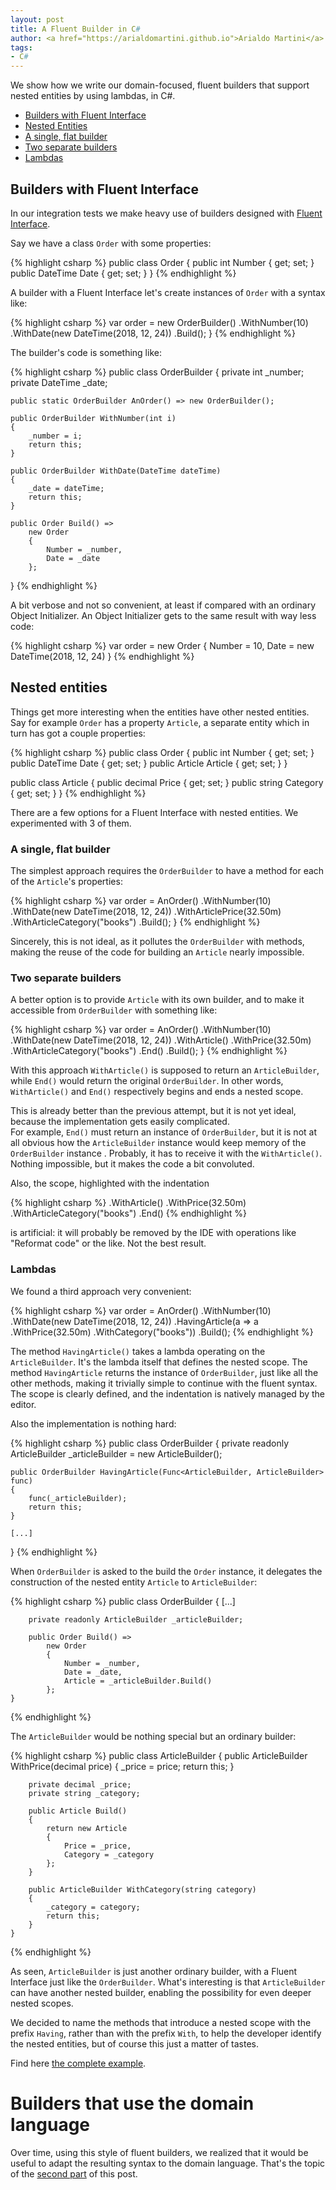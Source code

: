 ```yaml
---
layout: post
title: A Fluent Builder in C#
author: <a href="https://arialdomartini.github.io">Arialdo Martini</a>
tags:
- C#
---
```

We show how we write our domain-focused, fluent builders that support nested entities by using lambdas, in C#.
<!--more-->

* [Builders with Fluent Interface](#builders-with-fluent-interface)
* [Nested Entities](#nested-entities)
* [A single, flat builder](#a-single-flat-builder)
* [Two separate builders](#two-separate-builders)
* [Lambdas](#lambdas)

## Builders with Fluent Interface
In our integration tests we make heavy use of builders designed with [Fluent Interface](https://www.martinfowler.com/bliki/FluentInterface.html).

Say we have a class `Order` with some properties:

{% highlight csharp %}
public class Order
{
    public int Number { get; set; }
    public DateTime Date { get; set; }
}
{% endhighlight %}

A builder with a Fluent Interface let's create instances of `Order` with a syntax like:

{% highlight csharp %}
var order = new OrderBuilder()
    .WithNumber(10)
    .WithDate(new DateTime(2018, 12, 24))
    .Build();
}
{% endhighlight %}

The builder's code is something like:

{% highlight csharp %}
public class OrderBuilder
{
    private int _number;
    private DateTime _date;

    public static OrderBuilder AnOrder() => new OrderBuilder();

    public OrderBuilder WithNumber(int i)
    {
        _number = i;
        return this;
    }

    public OrderBuilder WithDate(DateTime dateTime)
    {
        _date = dateTime;
        return this;
    }
    
    public Order Build() =>
        new Order
        {
            Number = _number,
            Date = _date
        };
}
{% endhighlight %}

A bit verbose and not so convenient, at least if compared with an ordinary Object Initializer. An Object Initializer gets to the same result with way less code:

{% highlight csharp %}
var order = new Order
{
    Number = 10,
    Date = new DateTime(2018, 12, 24)
}
{% endhighlight %}

## Nested entities

Things get more interesting when the entities have other nested entities. Say for example `Order` has a property `Article`, a separate entity which in turn has got a couple properties:

{% highlight csharp %}
public class Order
{
    public int Number { get; set; }
    public DateTime Date { get; set; }
    public Article Article { get; set; }
}

public class Article
{
    public decimal Price { get; set; }
    public string Category { get; set; }
}
{% endhighlight %}

There are a few options for a Fluent Interface with nested entities. We experimented with 3 of them.

### A single, flat builder

The simplest approach requires the `OrderBuilder` to have a method for each of the `Article`'s properties:

{% highlight csharp %}
var order = AnOrder()
    .WithNumber(10)
    .WithDate(new DateTime(2018, 12, 24))
    .WithArticlePrice(32.50m)
    .WithArticleCategory("books")
    .Build();
}
{% endhighlight %}

Sincerely, this is not ideal, as it pollutes the `OrderBuilder` with methods, making the reuse of the code for building an `Article` nearly impossible. 

### Two separate builders

A better option is to provide `Article` with its own builder, and to make it accessible from `OrderBuilder` with something like:

{% highlight csharp %}
var order = AnOrder()
    .WithNumber(10)
    .WithDate(new DateTime(2018, 12, 24))
    .WithArticle()
        .WithPrice(32.50m)
        .WithArticleCategory("books")
    .End()
    .Build();
}
{% endhighlight %}

With this approach `WithArticle()` is supposed to return an `ArticleBuilder`, while `End()` would return the original `OrderBuilder`. In other words, `WithArticle()` and `End()` respectively begins and ends a nested scope.

This is already better than the previous attempt, but it is not yet ideal, because the implementation gets easily complicated.<br/>
For example, `End()` must return an instance of `OrderBuilder`, but it is not at all obvious how the `ArticleBuilder` instance would keep memory of the `OrderBuilder` instance . Probably, it has to receive it with the `WithArticle()`. Nothing impossible, but it makes the code a bit convoluted.

Also, the scope, highlighted with the indentation

{% highlight csharp %}
    .WithArticle()
        .WithPrice(32.50m)
        .WithArticleCategory("books")
    .End()
{% endhighlight %}

is artificial: it will probably be removed by the IDE with operations like "Reformat code" or the like. Not the best result.

### Lambdas

We found a third approach very convenient:

{% highlight csharp %}
var order = AnOrder()
    .WithNumber(10)
    .WithDate(new DateTime(2018, 12, 24))
    .HavingArticle(a => a
        .WithPrice(32.50m)
        .WithCategory("books"))
    .Build();
{% endhighlight %}

The method `HavingArticle()` takes a lambda operating on the `ArticleBuilder`. It's the lambda itself that defines the nested scope. The method `HavingArticle` returns the instance of `OrderBuilder`, just like all the other methods, making it trivially simple to continue with the fluent syntax. The scope is clearly defined, and the indentation is natively managed by the editor. 

Also the implementation is nothing hard:

{% highlight csharp %}
public class OrderBuilder
{
    private readonly ArticleBuilder _articleBuilder = new ArticleBuilder();

    public OrderBuilder HavingArticle(Func<ArticleBuilder, ArticleBuilder> func)
    {
        func(_articleBuilder);
        return this;
    }
    
    [...]
}
{% endhighlight %}

When `OrderBuilder` is asked to the build the `Order` instance, it delegates the construction of the nested entity `Article` to `ArticleBuilder`:

{% highlight csharp %}
    public class OrderBuilder
    {
        [...]

        private readonly ArticleBuilder _articleBuilder;

        public Order Build() =>
            new Order
            {
                Number = _number,
                Date = _date,
                Article = _articleBuilder.Build()
            };
    }
{% endhighlight %}

The `ArticleBuilder` would be nothing special but an ordinary builder:

{% highlight csharp %}
public class ArticleBuilder
    {
        public ArticleBuilder WithPrice(decimal price)
        {
            _price = price;
            return this;
        }

        private decimal _price;
        private string _category;

        public Article Build()
        {
            return new Article
            {
                Price = _price,
                Category = _category
            };
        }

        public ArticleBuilder WithCategory(string category)
        {
            _category = category;
            return this;
        }
    }
{% endhighlight %}

As seen, `ArticleBuilder` is just another ordinary builder, with a Fluent Interface just like the `OrderBuilder`. What's interesting is that `ArticleBuilder` can have another nested builder, enabling the possibility for even deeper nested scopes.

We decided to name the methods that introduce a nested scope with the prefix `Having`, rather than with the prefix `With`, to help the developer identify the nested entities, but of course this just a matter of tastes.

Find here [the complete example](https://github.com/arialdomartini/fluent-builder/blob/ed4333132e3da0afa4b63992af830a22219155fe/FluentBuilder/Order.cs).


# Builders that use the domain language
Over time, using this style of fluent builders, we realized that it would be useful to adapt the resulting syntax to the domain language. That's the topic of the [second part](using-domain-language-in-fluent-builders.html) of this post.
